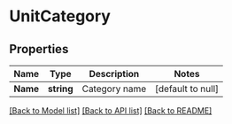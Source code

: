 # UnitCategory

## Properties
Name | Type | Description | Notes
------------ | ------------- | ------------- | -------------
**Name** | **string** | Category name | [default to null]

[[Back to Model list]](../README.md#documentation-for-models) [[Back to API list]](../README.md#documentation-for-api-endpoints) [[Back to README]](../README.md)


